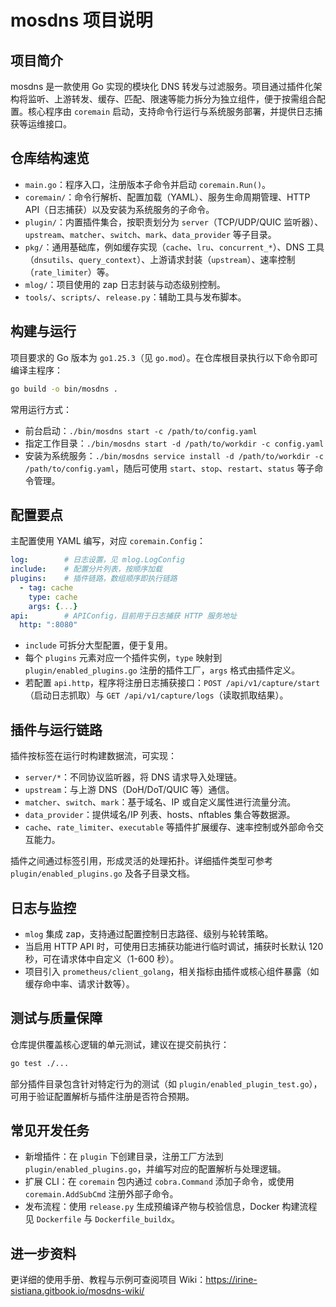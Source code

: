 # mosdns 项目说明

## 项目简介

mosdns 是一款使用 Go 实现的模块化 DNS 转发与过滤服务。项目通过插件化架构将监听、上游转发、缓存、匹配、限速等能力拆分为独立组件，便于按需组合配置。核心程序由 `coremain` 启动，支持命令行运行与系统服务部署，并提供日志捕获等运维接口。

## 仓库结构速览

- `main.go`：程序入口，注册版本子命令并启动 `coremain.Run()`。
- `coremain/`：命令行解析、配置加载（YAML）、服务生命周期管理、HTTP API（日志捕获）以及安装为系统服务的子命令。
- `plugin/`：内置插件集合，按职责划分为 `server`（TCP/UDP/QUIC 监听器）、`upstream`、`matcher`、`switch`、`mark`、`data_provider` 等子目录。
- `pkg/`：通用基础库，例如缓存实现（`cache`、`lru`、`concurrent_*`）、DNS 工具（`dnsutils`、`query_context`）、上游请求封装（`upstream`）、速率控制（`rate_limiter`）等。
- `mlog/`：项目使用的 zap 日志封装与动态级别控制。
- `tools/`、`scripts/`、`release.py`：辅助工具与发布脚本。

## 构建与运行

项目要求的 Go 版本为 `go1.25.3`（见 `go.mod`）。在仓库根目录执行以下命令即可编译主程序：

```bash
go build -o bin/mosdns .
```

常用运行方式：

- 前台启动：`./bin/mosdns start -c /path/to/config.yaml`
- 指定工作目录：`./bin/mosdns start -d /path/to/workdir -c config.yaml`
- 安装为系统服务：`./bin/mosdns service install -d /path/to/workdir -c /path/to/config.yaml`，随后可使用 `start`、`stop`、`restart`、`status` 等子命令管理。

## 配置要点

主配置使用 YAML 编写，对应 `coremain.Config`：

```yaml
log:        # 日志设置，见 mlog.LogConfig
include:    # 配置分片列表，按顺序加载
plugins:    # 插件链路，数组顺序即执行链路
  - tag: cache
    type: cache
    args: {...}
api:        # APIConfig，目前用于日志捕获 HTTP 服务地址
  http: ":8080"
```

- `include` 可拆分大型配置，便于复用。
- 每个 `plugins` 元素对应一个插件实例，`type` 映射到 `plugin/enabled_plugins.go` 注册的插件工厂，`args` 格式由插件定义。
- 若配置 `api.http`，程序将注册日志捕获接口：`POST /api/v1/capture/start`（启动日志抓取）与 `GET /api/v1/capture/logs`（读取抓取结果）。

## 插件与运行链路

插件按标签在运行时构建数据流，可实现：

- `server/*`：不同协议监听器，将 DNS 请求导入处理链。
- `upstream`：与上游 DNS（DoH/DoT/QUIC 等）通信。
- `matcher`、`switch`、`mark`：基于域名、IP 或自定义属性进行流量分流。
- `data_provider`：提供域名/IP 列表、hosts、nftables 集合等数据源。
- `cache`、`rate_limiter`、`executable` 等插件扩展缓存、速率控制或外部命令交互能力。

插件之间通过标签引用，形成灵活的处理拓扑。详细插件类型可参考 `plugin/enabled_plugins.go` 及各子目录文档。

## 日志与监控

- `mlog` 集成 zap，支持通过配置控制日志路径、级别与轮转策略。
- 当启用 HTTP API 时，可使用日志捕获功能进行临时调试，捕获时长默认 120 秒，可在请求体中自定义（1-600 秒）。
- 项目引入 `prometheus/client_golang`，相关指标由插件或核心组件暴露（如缓存命中率、请求计数等）。

## 测试与质量保障

仓库提供覆盖核心逻辑的单元测试，建议在提交前执行：

```bash
go test ./...
```

部分插件目录包含针对特定行为的测试（如 `plugin/enabled_plugin_test.go`），可用于验证配置解析与插件注册是否符合预期。

## 常见开发任务

- 新增插件：在 `plugin` 下创建目录，注册工厂方法到 `plugin/enabled_plugins.go`，并编写对应的配置解析与处理逻辑。
- 扩展 CLI：在 `coremain` 包内通过 `cobra.Command` 添加子命令，或使用 `coremain.AddSubCmd` 注册外部子命令。
- 发布流程：使用 `release.py` 生成预编译产物与校验信息，Docker 构建流程见 `Dockerfile` 与 `Dockerfile_buildx`。

## 进一步资料

更详细的使用手册、教程与示例可查阅项目 Wiki：https://irine-sistiana.gitbook.io/mosdns-wiki/

